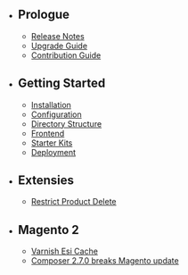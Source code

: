 - ## Prologue
    - [Release Notes](/docs/{{version}}/releases)
    - [Upgrade Guide](/docs/{{version}}/upgrade)
    - [Contribution Guide](/docs/{{version}}/contributions)
- ## Getting Started
    - [Installation](/docs/{{version}}/installation)
    - [Configuration](/docs/{{version}}/configuration)
    - [Directory Structure](/docs/{{version}}/structure)
    - [Frontend](/docs/{{version}}/frontend)
    - [Starter Kits](/docs/{{version}}/starter-kits)
    - [Deployment](/docs/{{version}}/deployment)
- ## Extensies 
    - [Restrict Product Delete](/docs/{{version}}/extensions/restrict-product-delete)
- ## Magento 2
    - [Varnish Esi Cache](/docs/{{version}}/magento-2/varnish-esi-cache)
    - [Composer 2.7.0 breaks Magento update](/docs/{{version}}/magento-2/magento-update-break-composer-2-7-7)
